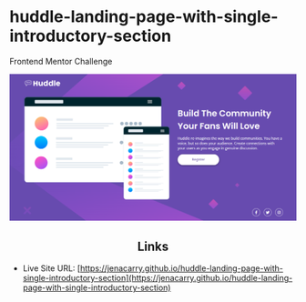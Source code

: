 # huddle-landing-page-with-single-introductory-section

Frontend Mentor Challenge

<div align="center">

![](assets/images/page.png)

</div>

<h2 align="center">Links</h2>

<!-- - Solution URL: [Product preview card component | Frontend Mentor](https://www.frontendmentor.io/solutions/css-flexbox-and-grid-8huRB8Vw2y) -->
- Live Site URL: [https://jenacarry.github.io/huddle-landing-page-with-single-introductory-section](https://jenacarry.github.io/huddle-landing-page-with-single-introductory-section)